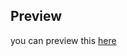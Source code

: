## Preview
you can preview this [here](https://htmlpreview.github.io/?https://github.com/ShantanuPayal/JavaScript-Projects/blob/main/StonePaperScissor/index.html)

